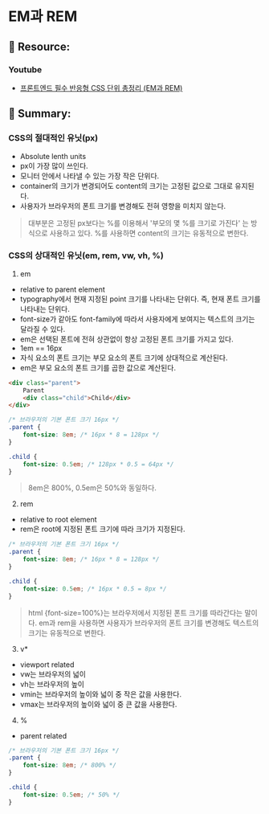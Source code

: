 # EM과 REM

## 🔗 Resource:
### Youtube
- [프론트엔드 필수 반응형 CSS 단위 총정리 (EM과 REM)](https://www.youtube.com/watch?v=7Z3t1OWOpHo)


## 📝 Summary:
### CSS의 절대적인 유닛(px)
- Absolute lenth units
- px이 가장 많이 쓰인다. 
- 모니터 안에서 나타낼 수 있는 가장 작은 단위다.
- container의 크기가 변경되어도 content의 크기는 고정된 값으로 그대로 유지된다.
- 사용자가 브라우저의 폰트 크기를 변경해도 전혀 영향을 미치지 않는다.
>대부분은 고정된 px보다는 %를 이용해서 '부모의 몇 %를 크기로 가진다' 는 방식으로 사용하고 있다. %를 사용하면 content의 크기는 유동적으로 변한다.

### CSS의 상대적인 유닛(em, rem, vw, vh, %)
1. em
- relative to parent element
- typography에서 현재 지정된 point 크기를 나타내는 단위다. 즉, 현재 폰트 크기를 나타내는 단위다.
- font-size가 같아도 font-family에 따라서 사용자에게 보여지는 텍스트의 크기는 달라질 수 있다.
- em은 선택된 폰트에 전혀 상관없이 항상 고정된 폰트 크기를 가지고 있다.
- 1em == 16px
- 자식 요소의 폰트 크기는 부모 요소의 폰트 크기에 상대적으로 계산된다.
- em은 부모 요소의 폰트 크기를 곱한 값으로 계산된다.

```html
<div class="parent">
    Parent
    <div class="child">Child</div>
</div>
```

```css
/* 브라우저의 기본 폰트 크기 16px */
.parent {
    font-size: 8em; /* 16px * 8 = 128px */
}

.child {
    font-size: 0.5em; /* 128px * 0.5 = 64px */
}
```
> 8em은 800%, 0.5em은 50%와 동일하다.

2. rem
- relative to root element
- rem은 root에 지정된 폰트 크기에 따라 크기가 지정된다.
```css
/* 브라우저의 기본 폰트 크기 16px */
.parent {
    font-size: 8em; /* 16px * 8 = 128px */
}

.child {
    font-size: 0.5em; /* 16px * 0.5 = 8px */
}
```
> html {font-size=100%}는 브라우저에서 지정된 폰트 크기를 따라간다는 말이다. em과 rem을 사용하면 사용자가 브라우저의 폰트 크기를 변경해도 텍스트의 크기는 유동적으로 변한다.

3. v*
- viewport related
- vw는 브라우저의 넓이
- vh는 브라우저의 높이
- vmin는 브라우저의 높이와 넓이 중 작은 값을 사용한다.
- vmax는 브라우저의 높이와 넓이 중 큰 값을 사용한다.

4. %
- parent related
```css
/* 브라우저의 기본 폰트 크기 16px */
.parent {
    font-size: 8em; /* 800% */
}

.child {
    font-size: 0.5em; /* 50% */
}
```